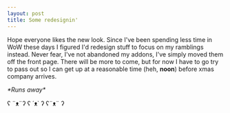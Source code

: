```yaml
---
layout: post
title: Some redesignin'
---
```


Hope everyone likes the new look. Since I've been spending less time in WoW these days I figured I'd redesign stuff to focus on my ramblings instead.  Never fear, I've not abandoned my addons, I've simply moved them off the front page. There will be more to come, but for now I have to go try to pass out so I can get up at a reasonable time (heh, **noon**) before xmas company arrives.

*\*Runs away\**

ʕ ¨ᴥ¨ʔ  ʕ ´ᴥ` ʔ  ʕ¨ᴥ¨ ʔ
